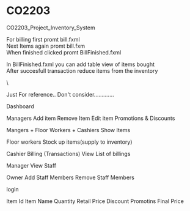 # CO2203
CO2203_Project_Inventory_System

For billing first promt bill.fxml   
Next Items again promt bill.fxm    
When finished clicked promt BillFinished.fxml

In BillFinished.fxml you can add table view of items bought  
After succesfull transaction reduce items from the inventory


\


Just For reference.. Don't consider.............  

Dashboard

Managers
Add item
Remove Item
Edit item
Promotions & Discounts

Mangers + Floor Workers + Cashiers
Show Items


Floor workers
Stock up items(supply to inventory)

Cashier
Billing (Transactions)
View List of billings

Manager
View Staff

Owner
Add Staff Members
Remove Staff Members

login

Item Id
Item Name
Quantity
Retail Price
Discount
Promotins
Final Price